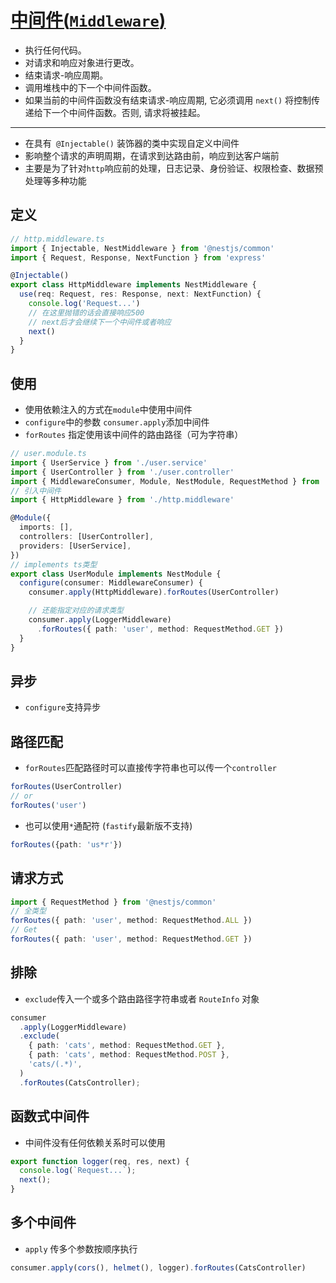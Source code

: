 # [中间件(`Middleware`)]([text](https://docs.nestjs.cn/10/middlewares?id=%e4%b8%ad%e9%97%b4%e4%bb%b6))

* 执行任何代码。
* 对请求和响应对象进行更改。
* 结束请求-响应周期。
* 调用堆栈中的下一个中间件函数。
* 如果当前的中间件函数没有结束请求-响应周期, 它必须调用 `next()` 将控制传递给下一个中间件函数。否则, 请求将被挂起。

---
* 在具有` @Injectable()` 装饰器的类中实现自定义中间件
* 影响整个请求的声明周期，在请求到达路由前，响应到达客户端前
* 主要是为了针对`http`响应前的处理，日志记录、身份验证、权限检查、数据预处理等多种功能

## 定义
```ts
// http.middleware.ts
import { Injectable, NestMiddleware } from '@nestjs/common'
import { Request, Response, NextFunction } from 'express'

@Injectable()
export class HttpMiddleware implements NestMiddleware {
  use(req: Request, res: Response, next: NextFunction) {
    console.log('Request...')
    // 在这里抛错的话会直接响应500
    // next后才会继续下一个中间件或者响应
    next()
  }
}

```

## 使用
* 使用依赖注入的方式在`module`中使用中间件
* `configure`中的参数 `consumer.apply`添加中间件
* `forRoutes` 指定使用该中间件的路由路径（可为字符串）
```ts
// user.module.ts
import { UserService } from './user.service'
import { UserController } from './user.controller'
import { MiddlewareConsumer, Module, NestModule, RequestMethod } from '@nestjs/common'
// 引入中间件
import { HttpMiddleware } from './http.middleware'

@Module({
  imports: [],
  controllers: [UserController],
  providers: [UserService],
})
// implements ts类型
export class UserModule implements NestModule {
  configure(consumer: MiddlewareConsumer) {
    consumer.apply(HttpMiddleware).forRoutes(UserController)

    // 还能指定对应的请求类型
    consumer.apply(LoggerMiddleware)
      .forRoutes({ path: 'user', method: RequestMethod.GET })
  }
}

```

## 异步
* `configure`支持异步

## 路径匹配
* `forRoutes`匹配路径时可以直接传字符串也可以传一个`controller`
```ts
forRoutes(UserController)
// or
forRoutes('user')
```
* 也可以使用`*`通配符 (`fastify`最新版不支持)
```ts
forRoutes({path: 'us*r'})
```

## 请求方式
```ts
import { RequestMethod } from '@nestjs/common'
// 全类型
forRoutes({ path: 'user', method: RequestMethod.ALL })
// Get
forRoutes({ path: 'user', method: RequestMethod.GET })
```

## 排除
* `exclude`传入一个或多个路由路径字符串或者 `RouteInfo` 对象
```ts
consumer
  .apply(LoggerMiddleware)
  .exclude(
    { path: 'cats', method: RequestMethod.GET },
    { path: 'cats', method: RequestMethod.POST },
    'cats/(.*)',
  )
  .forRoutes(CatsController);
```

## 函数式中间件
* 中间件没有任何依赖关系时可以使用
```ts
export function logger(req, res, next) {
  console.log(`Request...`);
  next();
}
```

## 多个中间件
* `apply` 传多个参数按顺序执行
```ts
consumer.apply(cors(), helmet(), logger).forRoutes(CatsController)
```




